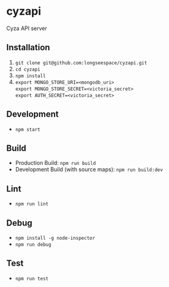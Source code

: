# cyzapi
Cyza API server

## Installation
1. `git clone git@github.com:longseespace/cyzapi.git`
2. `cd cyzapi`
3. `npm install`
4. `export MONGO_STORE_URI=<mongodb_uri>`  
   `export MONGO_STORE_SECRET=<victoria_secret>`  
   `export AUTH_SECRET=<victoria_secret>`  

## Development
* `npm start`

## Build
* Production Build: `npm run build`
* Development Build (with source maps): `npm run build:dev`

## Lint
* `npm run lint`

## Debug
* `npm install -g node-inspector`
* `npm run debug`

## Test
* `npm run test`
